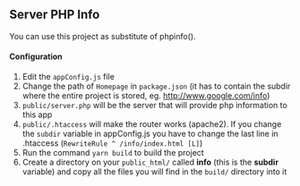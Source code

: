 ## Server PHP Info
You can use this project as substitute of phpinfo().

#### Configuration
1. Edit the ```appConfig.js``` file
2. Change the path of ```Homepage``` in ```package.json``` (it has to contain the subdir where the entire project is stored, eg. http://www.google.com/info)
3. ```public/server.php``` will be the server that will provide php information to this app
4. ```public/.htaccess``` will make the router works (apache2). If you change the ```subdir``` variable in appConfig.js you have to change the last line in .htaccess (```RewriteRule ^ /info/index.html [L]```)
5. Run the command ```yarn build``` to build the project
6. Create a directory on your ```public_html/``` called **info** (this is the **subdir** variable) and copy all the files you will find in the ```build/``` directory into it
